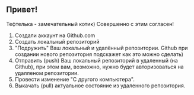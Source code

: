 ## Привет! 

Тефтелька - замечательный котик)
Совершенно с этим согласен!

1. Создали аккаунт на Github.com
2. Создать локальный репозиторий
3. "Подружить" Ваш локальный и удалённый репозитории. Github при создании нового репозитория подскажет как это можно сделать)
4. Отправить (push) Ваш локальный репозиторий в удаленный (на Github), при этом вам, возможно, нужно будет авторизоваться на удалленом репозитории.
5. Провести изменение "С другого компьютера".
6. Выкачать (pull) актуальное состояние из удаленного репозитория.
